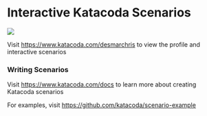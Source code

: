 # Interactive Katacoda Scenarios

[![](http://shields.katacoda.com/katacoda/desmarchris/count.svg)](https://www.katacoda.com/desmarchris "Get your profile on Katacoda.com")

Visit https://www.katacoda.com/desmarchris to view the profile and interactive scenarios

### Writing Scenarios
Visit https://www.katacoda.com/docs to learn more about creating Katacoda scenarios

For examples, visit https://github.com/katacoda/scenario-example
